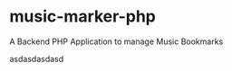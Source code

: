 music-marker-php
================

A Backend PHP Application to manage Music Bookmarks  
  
asdasdasdasd
